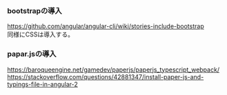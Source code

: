 ### bootstrapの導入
https://github.com/angular/angular-cli/wiki/stories-include-bootstrap  
同様にCSSは導入する。

### papar.jsの導入
https://baroqueengine.net/gamedev/paperjs/paperjs_typescript_webpack/
https://stackoverflow.com/questions/42881347/install-paper-js-and-typings-file-in-angular-2
